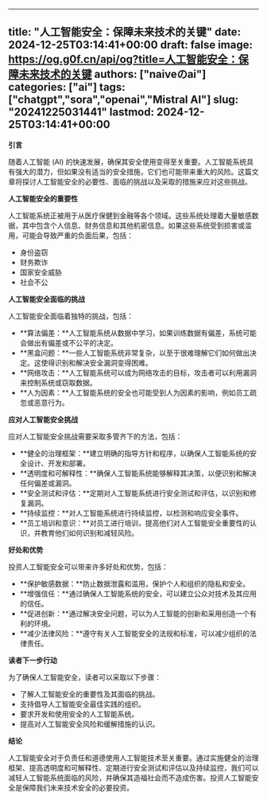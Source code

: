 
---
title: "人工智能安全：保障未来技术的关键"
date: 2024-12-25T03:14:41+00:00
draft: false
image: https://og.g0f.cn/api/og?title=人工智能安全：保障未来技术的关键
authors: ["naiveのai"]
categories: ["ai"]
tags: ["chatgpt","sora","openai","Mistral AI"]
slug: "20241225031441"
lastmod: 2024-12-25T03:14:41+00:00
---
**引言**

随着人工智能 (AI) 的快速发展，确保其安全使用变得至关重要。人工智能系统具有强大的潜力，但如果没有适当的安全措施，它们也可能带来重大的风险。这篇文章将探讨人工智能安全的必要性、面临的挑战以及采取的措施来应对这些挑战。

**人工智能安全的重要性**

人工智能系统正被用于从医疗保健到金融等各个领域。这些系统处理着大量敏感数据，其中包含个人信息、财务信息和其他机密信息。如果这些系统受到损害或滥用，可能会导致严重的负面后果，包括：

* 身份盗窃
* 财务欺诈
* 国家安全威胁
* 社会不公

**人工智能安全面临的挑战**

人工智能安全面临着独特的挑战，包括：

* **算法偏差：**人工智能系统从数据中学习，如果训练数据有偏差，系统可能会做出有偏差或不公平的决定。
* **黑盒问题：**一些人工智能系统非常复杂，以至于很难理解它们如何做出决定。这使得识别和解决安全漏洞变得困难。
* **网络攻击：**人工智能系统可以成为网络攻击的目标，攻击者可以利用漏洞来控制系统或窃取数据。
* **人为因素：**人工智能系统的安全也可能受到人为因素的影响，例如员工疏忽或恶意行为。

**应对人工智能安全挑战**

应对人工智能安全挑战需要采取多管齐下的方法，包括：

* **健全的治理框架：**建立明确的指导方针和程序，以确保人工智能系统的安全设计、开发和部署。
* **透明度和可解释性：**确保人工智能系统能够解释其决策，以便识别和解决任何偏差或漏洞。
* **安全测试和评估：**定期对人工智能系统进行安全测试和评估，以识别和修复漏洞。
* **持续监控：**对人工智能系统进行持续监控，以检测和响应安全事件。
* **员工培训和意识：**对员工进行培训，提高他们对人工智能安全重要性的认识，并教育他们如何识别和减轻风险。

**好处和优势**

投资人工智能安全可以带来许多好处和优势，包括：

* **保护敏感数据：**防止数据泄露和滥用，保护个人和组织的隐私和安全。
* **增强信任：**通过确保人工智能系统的安全，可以建立公众对技术及其应用的信任。
* **促进创新：**通过解决安全问题，可以为人工智能的创新和采用创造一个有利的环境。
* **减少法律风险：**遵守有关人工智能安全的法规和标准，可以减少组织的法律责任。

**读者下一步行动**

为了确保人工智能安全，读者可以采取以下步骤：

* 了解人工智能安全的重要性及其面临的挑战。
* 支持倡导人工智能安全最佳实践的组织。
* 要求开发和使用安全的人工智能系统。
* 提高对人工智能安全风险和缓解措施的认识。

**结论**

人工智能安全对于负责任和道德使用人工智能技术至关重要。通过实施健全的治理框架、提高透明度和可解释性、定期进行安全测试和评估以及持续监控，我们可以减轻人工智能系统面临的风险，并确保其造福社会而不造成伤害。投资人工智能安全是保障我们未来技术安全的必要投资。